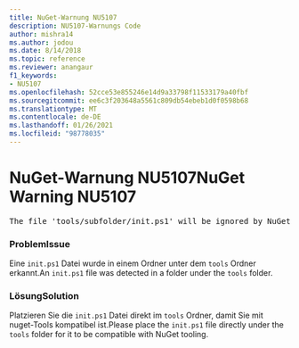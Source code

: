 ```yaml
---
title: NuGet-Warnung NU5107
description: NU5107-Warnungs Code
author: mishra14
ms.author: jodou
ms.date: 8/14/2018
ms.topic: reference
ms.reviewer: anangaur
f1_keywords:
- NU5107
ms.openlocfilehash: 52cce53e855246e14d9a33798f11533179a40fbf
ms.sourcegitcommit: ee6c3f203648a5561c809db54ebeb1d0f0598b68
ms.translationtype: MT
ms.contentlocale: de-DE
ms.lasthandoff: 01/26/2021
ms.locfileid: "98778035"
---
```

# <a name="nuget-warning-nu5107"></a><span data-ttu-id="f93a4-103">NuGet-Warnung NU5107</span><span class="sxs-lookup"><span data-stu-id="f93a4-103">NuGet Warning NU5107</span></span>
<pre>The file 'tools/subfolder/init.ps1' will be ignored by NuGet because it is not directly under 'tools' folder. Place the file directly under 'tools' folder.</pre>

### <a name="issue"></a><span data-ttu-id="f93a4-104">Problem</span><span class="sxs-lookup"><span data-stu-id="f93a4-104">Issue</span></span>

<span data-ttu-id="f93a4-105">Eine `init.ps1` Datei wurde in einem Ordner unter dem `tools` Ordner erkannt.</span><span class="sxs-lookup"><span data-stu-id="f93a4-105">An `init.ps1` file was detected in a folder under the `tools` folder.</span></span>


### <a name="solution"></a><span data-ttu-id="f93a4-106">Lösung</span><span class="sxs-lookup"><span data-stu-id="f93a4-106">Solution</span></span>

<span data-ttu-id="f93a4-107">Platzieren Sie die `init.ps1` Datei direkt im `tools` Ordner, damit Sie mit nuget-Tools kompatibel ist.</span><span class="sxs-lookup"><span data-stu-id="f93a4-107">Please place the `init.ps1` file directly under the `tools` folder for it to be compatible with NuGet tooling.</span></span>

